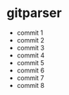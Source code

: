 # gitparser
- commit 1
- commit 2
- commit 3
- commit 4
- commit 5
- commit 6
- commit 7
- commit 8
